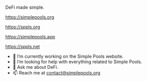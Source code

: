 DeFi made simple.

https://simplepools.org

https://sppls.org

https://simplepools.app

https://sppls.net

- 🔭 I’m currently working on the Simple Pools website.
- 🤔 I’m looking for help with everything related to Simple Pools.
- 💬 Ask me about DeFi.
- 📫 Reach me at contact@simplepools.org

